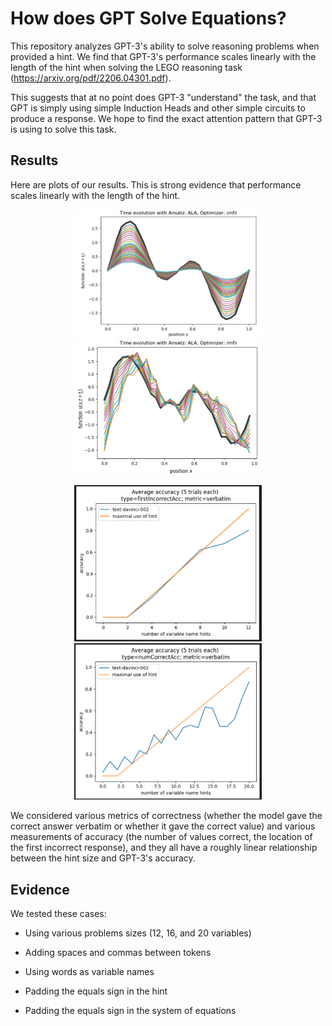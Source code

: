# How does GPT Solve Equations?



This repository analyzes GPT-3's ability to solve reasoning problems when provided a hint. We find that GPT-3's performance scales linearly with the length of the hint when solving the LEGO reasoning task (https://arxiv.org/pdf/2206.04301.pdf). 


This suggests that at no point does GPT-3 "understand" the task, and that GPT is simply using simple Induction Heads and other simple circuits to produce a response. We hope to find the exact attention pattern that GPT-3 is using to solve this task.




## Results

Here are plots of our results. This is strong evidence that performance scales linearly with the length of the hint. 

<p align="center">
<img src="/images/0.png" alt="12 hints 1" width="300"/>
<img src="/images/1.png" alt="12 hints 2" width="300"/>
</p>

<p align="center">
<img src="/images/2.png" alt="20 hints 1" width="300"/>
<img src="/images/3.png" alt="20 hints 2" width="300"/>
</p>


We considered various metrics of correctness (whether the model gave the correct answer verbatim or whether it gave the correct value) and various measurements of accuracy (the number of values correct, the location of the first incorrect response), and they all have a roughly linear relationship between the hint size and GPT-3's accuracy.




## Evidence



We tested these cases:


- Using various problems sizes (12, 16, and 20 variables)

- Adding spaces and commas between tokens

- Using words as variable names

- Padding the equals sign in the hint

- Padding the equals sign in the system of equations


